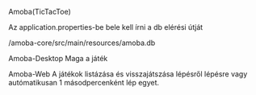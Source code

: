 Amoba(TicTacToe)

Az application.properties-be bele kell írni a db elérési útját

/amoba-core/src/main/resources/amoba.db

Amoba-Desktop
Maga a játék

Amoba-Web
A játékok listázása és visszajátszása lépésről lépésre vagy autómatikusan 1 másodpercenként lép egyet.